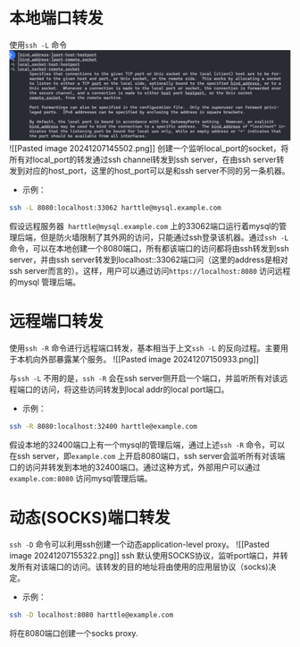 # 本地端口转发
使用`ssh -L` 命令
![](Pasted%20image%2020241210115651.png)
![[Pasted image 20241207145502.png]]
创建一个监听local_port的socket，将所有对local_port的转发通过ssh channel转发到ssh server，在由ssh server转发到对应的host_port，这里的host_port可以是和ssh server不同的另一条机器。
* 示例：
```bash
ssh -L 8080:localhost:33062 harttle@mysql.example.com
```
假设远程服务器` harttle@mysql.example.com` 上的33062端口运行着mysql的管理后端，但是防火墙限制了其外网的访问，只能通过ssh登录该机器。通过`ssh -L` 命令，可以在本地创建一个8080端口，所有都该端口的访问都将由ssh转发到ssh server，并由ssh server转发到localhost::33062端口问（这里的address是相对ssh server而言的）。这样，用户可以通过访问`https://localhost:8080` 访问远程的mysql 管理后端。
# 远程端口转发
使用`ssh -R` 命令进行远程端口转发，基本相当于上文`ssh -L` 的反向过程。主要用于本机向外部暴露某个服务。
![[Pasted image 20241207150933.png]]

与`ssh -L` 不用的是，`ssh -R` 会在ssh server侧开启一个端口，并监听所有对该远程端口的访问，将这些访问转发到local addr的local port端口。
* 示例：
```bash
ssh -R 8080:localhost:32400 harttle@example.com
```
假设本地的32400端口上有一个mysql的管理后端，通过上述`ssh -R` 命令，可以在ssh server，即`example.com` 上开启8080端口，ssh server会监听所有对该端口的访问并转发到本地的32400端口。通过这种方式，外部用户可以通过`example.com:8080` 访问mysql管理后端。
# 动态(SOCKS)端口转发
`ssh -D` 命令可以利用ssh创建一个动态application-level proxy。
![[Pasted image 20241207155322.png]]
ssh 默认使用SOCKS协议，监听port端口，并转发所有对该端口的访问。该转发的目的地址将由使用的应用层协议（socks)决定。
* 示例：
```bash
ssh -D localhost:8080 harttle@example.com
```
将在8080端口创建一个socks proxy.